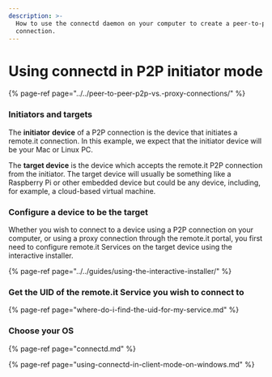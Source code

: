 ```yaml
---
description: >-
  How to use the connectd daemon on your computer to create a peer-to-peer (P2P)
  connection.
---
```


# Using connectd in P2P initiator mode

{% page-ref page="../../peer-to-peer-p2p-vs.-proxy-connections/" %}

### Initiators and targets

The **initiator** **device** of a P2P connection is the device that initiates a remote.it connection.  In this example, we expect that the initiator device will be your Mac or Linux PC.

The **target device** is the device which accepts the remote.it P2P connection from the initiator.  The target device will usually be something like a Raspberry Pi or other embedded device but could be any device, including, for example, a cloud-based virtual machine.

### Configure a device to be the target

Whether you wish to connect to a device using a P2P connection on your computer, or using a proxy connection through the remote.it portal, you first need to configure remote.it Services on the target device using the interactive installer. 

{% page-ref page="../../guides/using-the-interactive-installer/" %}

### Get the UID of the remote.it Service you wish to connect to

{% page-ref page="where-do-i-find-the-uid-for-my-service.md" %}

### **Choose your OS**

{% page-ref page="connectd.md" %}

{% page-ref page="using-connectd-in-client-mode-on-windows.md" %}


